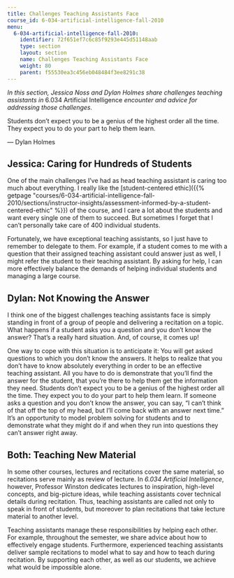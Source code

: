 ```yaml
---
title: Challenges Teaching Assistants Face
course_id: 6-034-artificial-intelligence-fall-2010
menu:
  6-034-artificial-intelligence-fall-2010:
    identifier: 72f651ef7c6c85f9293e445d51148aab
    type: section
    layout: section
    name: Challenges Teaching Assistants Face
    weight: 80
    parent: f55530ea3c456eb048484f3ee8291c38
---
```

_In this section, Jessica Noss and Dylan Holmes share challenges teaching assistants in_ 6.034 Artificial Intelligence _encounter and advice for addressing those challenges._

Students don’t expect you to be a genius of the highest order all the time. They expect you to do your part to help them learn.

  

— Dylan Holmes

Jessica: Caring for Hundreds of Students
----------------------------------------

One of the main challenges I’ve had as head teaching assistant is caring too much about everything. I really like the [student-centered ethic]({{% getpage "courses/6-034-artificial-intelligence-fall-2010/sections/instructor-insights/assessment-informed-by-a-student-centered-ethic" %}}) of the course, and I care a lot about the students and want every single one of them to succeed. But sometimes I forget that I can’t personally take care of 400 individual students.

Fortunately, we have exceptional teaching assistants, so I just have to remember to delegate to them. For example, if a student comes to me with a question that their assigned teaching assistant could answer just as well, I might refer the student to their teaching assistant. By asking for help, I can more effectively balance the demands of helping individual students and managing a large course.

Dylan: Not Knowing the Answer
-----------------------------

I think one of the biggest challenges teaching assistants face is simply standing in front of a group of people and delivering a recitation on a topic. What happens if a student asks you a question and you don’t know the answer? That’s a really hard situation. And, of course, it comes up!

One way to cope with this situation is to anticipate it: You will get asked questions to which you don’t know the answers. It helps to realize that you don’t have to know absolutely everything in order to be an effective teaching assistant. All you have to do is demonstrate that you’ll find the answer for the student, that you’re there to help them get the information they need. Students don’t expect you to be a genius of the highest order all the time. They expect you to do your part to help them learn. If someone asks a question and you don’t know the answer, you can say, “I can’t think of that off the top of my head, but I’ll come back with an answer next time.” It’s an opportunity to model problem solving for students and to demonstrate what they might do if and when they run into questions they can’t answer right away.

**Both: Teaching New Material**
-------------------------------

In some other courses, lectures and recitations cover the same material, so recitations serve mainly as review of lecture. In _6.034 Artificial Intelligence_, however, Professor Winston dedicates lectures to inspiration, high-level concepts, and big-picture ideas, while teaching assistants cover technical details during recitation. Thus, teaching assistants are called not only to speak in front of students, but moreover to plan recitations that take lecture material to another level.

Teaching assistants manage these responsibilities by helping each other. For example, throughout the semester, we share advice about how to effectively engage students. Furthermore, experienced teaching assistants deliver sample recitations to model what to say and how to teach during recitation. By supporting each other, as well as our students, we achieve what would be impossible alone.